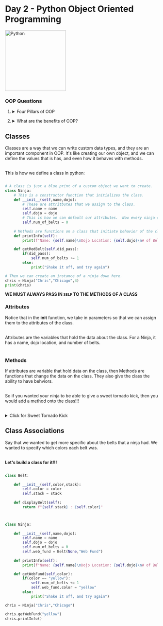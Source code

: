 # Day 2 - Python Object Oriented Programming

<img src="https://github.com/adion81/python_lectures/blob/master/assets/python.png" alt="Python" width="200px" > 

### OOP Questions

1. <details>
    <summary>Four Pillars of OOP</summary>
    <ul>
        <li>Encapsulation</li>
        <li>Abstraction</li>
        <li>Polymorphism</li>
        <li>Inheritance</li>
    </ul>
</details>

2. <details>
    <summary>What are the benefits of OOP?</summary>
    <ul>
        <li>Resuability</li>
        <li>Simplicity</li>
        <li>Easily Maintainable</li>
        <li>Security for Class Variables</li>
    </ul>
</details>


## Classes

Classes are a way that we can write custom data types, and they are an important component in OOP.  It's like creating our own object, and we can define the values that is has, and even how it behaves with methods.<br>
<br>

This is how we define a class in python:

```py

# A class is just a blue print of a custom object we want to create.
class Ninja:
    # This is a constructor function that initializes the class.
    def __init__(self,name,dojo):
        # These are attritbutes that we assign to the class.
        self.name = name
        self.dojo = dojo
        # This is how we can default our attributes.  Now every ninja starts with 0 belts.
        self.num_of_belts = 0
    
    # Methods are functions on a class that initiate behavior of the class
    def printInfo(self):
        print(f"Name: {self.name}\nDojo Location: {self.dojo}\n# of Belts: {self.num_of_belts}")

    def getRedBelt(self,did_pass):
        if(did_pass):
            self.num_of_belts += 1
        else:
            print("Shake it off, and try again")

# Then we can create an instance of a ninja down here.
chris = Ninja("Chris","Chicago",4)
print(chris)
```

**WE MUST ALWAYS PASS IN `SELF` TO THE METHODS OF A CLASS**

### Attributes

Notice that in the __init__ function, we take in parameters so that we can assign them to the attributes of the class.<br>
<br>

Attributes are the variables that hold the data about the class.  For a Ninja, it has a name, dojo location, and number of belts.<br>
<br>


### Methods

If attributes are variable that hold data on the class, then Methods are functions that change the data on the class.  They also give the class the ability to have behviors.<br>
<br>

So if you wanted your ninja to be able to give a sweet tornado kick, then you would add a method onto the class!!!<br>
<br>

<details>
    <summary>Click for Sweet Tornado Kick</summary>
    <img src="https://github.com/adion81/python_lectures/blob/master/assets/chuck.jpg" alt="Tornado Kick" width="900px" >
</details>

## Class Associations

Say that we wanted to get more specific about the belts that a ninja had.  We wanted to specify which colors each belt was.<br>
<br>

**Let's build a class for it!!!**
<br>

```py

class Belt:
    
    def __init__(self,color,stack):
        self.color = color
        self.stack = stack
    
    def displayBelt(self):
        return f"{self.stack} : {self.color}"



class Ninja:
   
    def __init__(self,name,dojo):
        self.name = name
        self.dojo = dojo
        self.num_of_belts = 0
        self.web_fund = Belt(None,"Web Fund")
    
    def printInfo(self):
        print(f"Name: {self.name}\nDojo Location: {self.dojo}\n# of Belts: {self.num_of_belts}\n{self.web_fund.displayBelt()}")

    def getWebFund(self,color):
        if(color == "yellow"):
            self.num_of_belts += 1
            self.web_fund.color = "yellow"
        else:
            print("Shake it off, and try again")

chris = Ninja("Chris","Chicago")

chris.getWebFund("yellow")
chris.printInfo()

```




